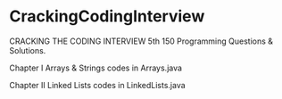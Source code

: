 # CrackingCodingInterview
CRACKING THE CODING INTERVIEW 5th 150 Programming Questions &amp; Solutions.

Chapter I Arrays & Strings codes in Arrays.java

Chapter II Linked Lists codes in LinkedLists.java


